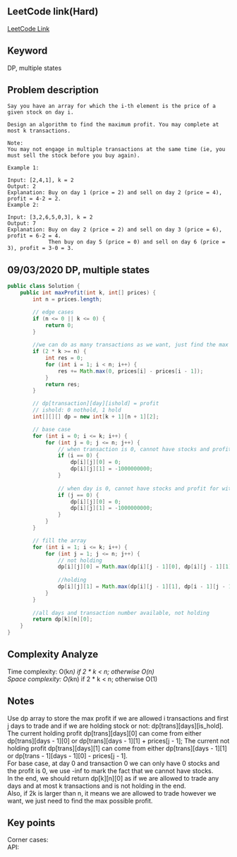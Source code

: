 ## LeetCode link(Hard)
[LeetCode Link](https://leetcode.com/problems/best-time-to-buy-and-sell-stock-iv/)
 
## Keyword
DP, multiple states

## Problem description
```
Say you have an array for which the i-th element is the price of a given stock on day i.

Design an algorithm to find the maximum profit. You may complete at most k transactions.

Note:
You may not engage in multiple transactions at the same time (ie, you must sell the stock before you buy again).

Example 1:

Input: [2,4,1], k = 2
Output: 2
Explanation: Buy on day 1 (price = 2) and sell on day 2 (price = 4), profit = 4-2 = 2.
Example 2:

Input: [3,2,6,5,0,3], k = 2
Output: 7
Explanation: Buy on day 2 (price = 2) and sell on day 3 (price = 6), profit = 6-2 = 4.
             Then buy on day 5 (price = 0) and sell on day 6 (price = 3), profit = 3-0 = 3.
```
## 09/03/2020 DP, multiple states
```java
public class Solution {
    public int maxProfit(int k, int[] prices) {
        int n = prices.length;

        // edge cases
        if (n <= 0 || k <= 0) {
            return 0;
        }
        
        //we can do as many transactions as we want, just find the max value
        if (2 * k >= n) {
            int res = 0;
            for (int i = 1; i < n; i++) {
                res += Math.max(0, prices[i] - prices[i - 1]);
            }
            return res;
        }

        // dp[transaction][day][ishold] = profit
        // ishold: 0 nothold, 1 hold
        int[][][] dp = new int[k + 1][n + 1][2];

        // base case
        for (int i = 0; i <= k; i++) {
            for (int j = 0; j <= n; j++) {
                // when transaction is 0, cannot have stocks and profit for without stack should be 0
                if (i == 0) {
                    dp[i][j][0] = 0;
                    dp[i][j][1] = -1000000000;
                }
                
                // when day is 0, cannot have stocks and profit for without stack should be 0
                if (j == 0) {
                    dp[i][j][0] = 0;
                    dp[i][j][1] = -1000000000;
                }
            }
        }

        // fill the array
        for (int i = 1; i <= k; i++) {
            for (int j = 1; j <= n; j++) {
                // not holding
                dp[i][j][0] = Math.max(dp[i][j - 1][0], dp[i][j - 1][1] + prices[j - 1]);
                
                //holding
                dp[i][j][1] = Math.max(dp[i][j - 1][1], dp[i - 1][j - 1][0] - prices[j - 1]);
            }
        }
        
        //all days and transaction number available, not holding
        return dp[k][n][0];
    }
}
```

## Complexity Analyze
Time complexity: O(k*n) if 2 * k < n; otherwise O(n)  
Space complexity: O(k*n) if 2 * k < n; otherwise O(1)

## Notes
Use dp array to store the max profit if we are allowed i transactions and first j days to trade and if we are holding stock or not: dp[trans][days][is_hold]. The current holding profit dp[trans][days][0] can come from either dp[trans][days - 1][0] or dp[trans][days - 1][1] + prices[j - 1]; The current not holding profit dp[trans][days][1] can come from either dp[trans][days - 1][1] or dp[trans - 1][days - 1][0] - prices[j - 1].  
For base case, at day 0 and transaction 0 we can only have 0 stocks and the profit is 0, we use -inf to mark the fact that we cannot have stocks.  
In the end, we should return dp[k][n][0] as if we are allowed to trade any days and at most k transactions and is not holding in the end.  
Also, if 2k is larger than n, it means we are allowed to trade however we want, we just need to find the max possible profit.  

## Key points
Corner cases:   
API: